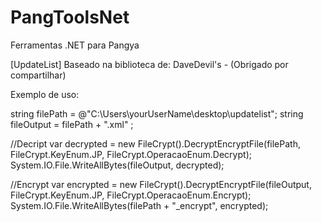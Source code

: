 # PangToolsNet
Ferramentas .NET para Pangya

[UpdateList]
Baseado na biblioteca de: DaveDevil's - (Obrigado por compartilhar)

Exemplo de uso: 

string filePath = @"C:\\Users\\yourUserName\\desktop\\updatelist";
string fileOutput = filePath + ".xml" ;

//Decript
var decrypted = new FileCrypt().DecryptEncryptFile(filePath, FileCrypt.KeyEnum.JP, FileCrypt.OperacaoEnum.Decrypt);
System.IO.File.WriteAllBytes(fileOutput, decrypted);

//Encrypt
var encrypted = new FileCrypt().DecryptEncryptFile(fileOutput, FileCrypt.KeyEnum.JP, FileCrypt.OperacaoEnum.Encrypt);
System.IO.File.WriteAllBytes(filePath + "_encrypt", encrypted);
